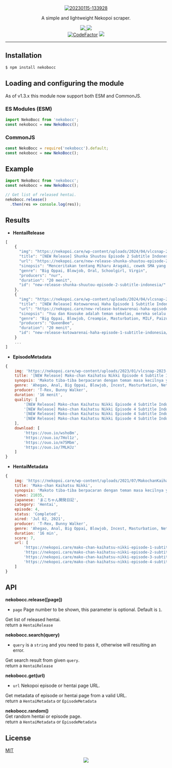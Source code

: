 <div align="center">
    <a href="https://ibb.co/ryjz6zL"><img src="https://i.ibb.co/s3fNwND/20230115-133928.jpg" alt="20230115-133928" border="0"></a>
    <br>
    <p>A simple and lightweight Nekopoi scraper.</p>
    <a href="https://badge.fury.io/js/nekobocc"><img src="https://badge.fury.io/js/nekobocc.svg"</a>
    <a href="https://packagephobia.com/result?p=nekobocc"><img src="https://packagephobia.com/badge?p=nekobocc"></a>
    <br>
    <a href="https://www.codefactor.io/repository/github/slavyandesu/nekobocc"><img src="https://www.codefactor.io/repository/github/slavyandesu/nekobocc/badge" alt="CodeFactor" /></a>
    <a href="https://app.fossa.com/projects/git%2Bgithub.com%2FSlavyanDesu%2FNekoBocc?ref=badge_shield" alt="FOSSA Status"><img src="https://app.fossa.com/api/projects/git%2Bgithub.com%2FSlavyanDesu%2FNekoBocc.svg?type=shield"/></a>
</div>

---

## Installation
```sh
$ npm install nekobocc
```

## Loading and configuring the module
As of v1.3.x this module now support both ESM and CommonJS.

### ES Modules (ESM)
```js
import NekoBocc from 'nekobocc';
const nekobocc = new NekoBocc();
```

### CommonJS
```js
const NekoBocc = require('nekobocc').default;
const nekobocc = new NekoBocc();
```

## Example
```js
import NekoBocc from 'nekobocc';
const nekobocc = new NekoBocc();

// Get list of released hentai.
nekobocc.release()
  .then(res => console.log(res));
```

## Results
- **HentaiRelease**
```js
[
    {
      "img": "https://nekopoi.care/wp-content/uploads/2024/04/vlcsnap-2024-04-02-22h26m56s012-300x170.png",
      "title": "[NEW Release] Shunka Shuutou Episode 2 Subtitle Indonesia",
      "url": "https://nekopoi.care/new-release-shunka-shuutou-episode-2-subtitle-indonesia/",
      "sinopsis": "Menceritakan tentang Miharu Aragaki, cewek SMA yang cantik, teladan, ramah, montok, dan idaman para cowok. Dia setiap hari sering ditembak oleh cowok, tapi tidak ada satu pun yang ia terima. Dibalik itu, dia merasa khawatir karena banyak chat yang mengganggu dan ia juga direkam diam-diam. Seketika dia mendapatkan tawaran untuk dibantu solusi dari semua masalahnya itu oleh guru pembimbing, Sasahara Shiki. Namun, bimbingan yang ia dapat sangat mengejutkannya…",
      "genre": "Big Oppai, Blowjob, Oral, Schoolgirl, Virgin",
      "producers": "nur",
      "duration": "20 menit",
      "id": "new-release-shunka-shuutou-episode-2-subtitle-indonesia/"
    },
    {
      "img": "https://nekopoi.care/wp-content/uploads/2024/04/vlcsnap-2024-04-02-18h24m40s356-300x170.png",
      "title": "[NEW Release] Kotowarenai Haha Episode 1 Subtitle Indonesia",
      "url": "https://nekopoi.care/new-release-kotowarenai-haha-episode-1-subtitle-indonesia/",
      "sinopsis": "Yuu dan Kousuke adalah teman sekelas, mereka selalu bermain ke rumah Kousuke sehabis pulang sekolah, saat Yuu ingin mengembalikan piring kotor kepada Ibu Kousuke, tiba-tiba Ibu Kousuke jatuh dari tangga dan secara reflek Yuu menahannya dan membuat tangannya cedera, dengan waktu penyembuhan itu kedua tangan Yuu tidak bisa digunakan oleh karena itu, segala kebutuhan dari mandi, makan, sampai pipis dibantu oleh Ibu Kousuke.",
      "genre": "Big Oppai, Blowjob, Creampie, Masturbation, MILF, Paizuri, Romance",
      "producers": "QueenBee",
      "duration": "20 menit",
      "id": "new-release-kotowarenai-haha-episode-1-subtitle-indonesia/"
    }
    ...
]
```
- **EpisodeMetadata**
```js
{
    img: 'https://nekopoi.care/wp-content/uploads/2023/01/vlcsnap-2023-01-01-03h58m25s923-300x169.png',
    title: '[NEW Release] Mako-chan Kaihatsu Nikki Episode 4 Subtitle Indonesia – NekoPoi',
    synopsis: 'Makoto tiba-tiba berpacaran dengan teman masa kecilnya yaitu Kaoru. Makoto ternyata adalah cewek yang mesum yang tiap malam menonton bokep sambil colmek yang ia dapat dari menyelinap di kamar kakaknya. Namun suatu malam di hari pertama Makoto berpacaran, ia tertangkap basah sedang colmek oleh kakaknya. Dengan rasa gatal yang menyengat dan kemampuan kakaknya akan pengetahuan seks, membuat Makoto tidak dapat menahan godaan untuk bermain dengan kakaknya…',
    genre: 'Ahegao, Anal, Big Oppai, Blowjob, Incest, Masturbation, Netorare, Schoolgirl',
    producer: 'T-Rex, Bunny Walker',
    duration: '16 menit',
    quality: [
        '[NEW Release] Mako-chan Kaihatsu Nikki Episode 4 Subtitle Indonesia [1080p]',
        '[NEW Release] Mako-chan Kaihatsu Nikki Episode 4 Subtitle Indonesia [720p]',
        '[NEW Release] Mako-chan Kaihatsu Nikki Episode 4 Subtitle Indonesia [480p]',
        '[NEW Release] Mako-chan Kaihatsu Nikki Episode 4 Subtitle Indonesia [360p]'
    ],
    download: [
        'https://ouo.io/wshoBm',
        'https://ouo.io/7Hol1z',
        'https://ouo.io/m75Mbm',
        'https://ouo.io/7MLHJz'
    ]
}
```

- **HentaiMetadata**
```js
{
    img: 'https://nekopoi.care/wp-content/uploads/2021/07/MakochanKaihatsuNikkiep69538176cde48c8e3ebb65761cb63504-213x300.jpg',
    title: 'Mako-chan Kaihatsu Nikki',
    synopsis: 'Makoto tiba-tiba berpacaran dengan teman masa kecilnya yaitu Kaoru. Makoto ternyata adalah cewek yang mesum yang tiap malam menonton bokep sambil colmek yang ia dapat dari menyelinap di kamar kakaknya. Namun suatu malam di hari pertama Makoto berpacaran, ia tertangkap basah sedang colmek oleh kakaknya. Dengan rasa gatal yang menyengat dan kemampuan kakaknya akan pengetahuan seks, membuat Makoto tidak dapat menahan godaan untuk bermain dengan kakaknya…',
    views: 21035,
    japanese: 'まこちゃん開発日記',
    category: 'Hentai',
    episode: 4,
    status: 'Completed',
    aired: 'Jul 02, 2021',
    producer: 'T-Rex, Bunny Walker',
    genre: 'Ahegao, Anal, Big Oppai, Blowjob, Incest, Masturbation, Netorare, Schoolgirl',
    duration: '16 min',
    score: 7,
    url: [
        'https://nekopoi.care/mako-chan-kaihatsu-nikki-episode-1-subtitle-indonesia/',
        'https://nekopoi.care/mako-chan-kaihatsu-nikki-episode-2-subtitle-indonesia/',
        'https://nekopoi.care/mako-chan-kaihatsu-nikki-episode-3-subtitle-indonesia/',
        'https://nekopoi.care/mako-chan-kaihatsu-nikki-episode-4-subtitle-indonesia/'
    ]
}
```

## API
**nekobocc.release([page])**
- `page` Page number to be shown, this parameter is optional. Default is `1`.

Get list of released hentai.
<br>
return a `HentaiRelease`

**nekobocc.search(query)**
- `query` is a `string` and you need to pass it, otherwise will resulting an error.

Get search result from given `query`.  
return a `HentaiRelease`

**nekobocc.get(url)**
- `url` Nekopoi episode or hentai page URL.

Get metadata of episode or hentai page from a valid URL.  
return a `HentaiMetadata` or `EpisodeMetadata`

**nekobocc.random()**  
Get random hentai or episode page.  
return a `HentaiMetadata` or `EpisodeMetadata`

## License
[MIT](LICENSE)  
<div align="center"><a href="https://app.fossa.com/projects/git%2Bgithub.com%2FSlavyanDesu%2FNekoBocc?ref=badge_large" alt="FOSSA Status"><img src="https://app.fossa.com/api/projects/git%2Bgithub.com%2FSlavyanDesu%2FNekoBocc.svg?type=large"/></a></div>
